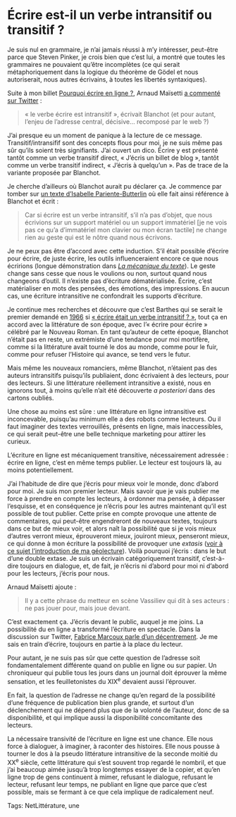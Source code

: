# Écrire est-il un verbe intransitif ou transitif ?

Je suis nul en grammaire, je n’ai jamais réussi à m’y intéresser, peut-être parce que Steven Pinker, je crois bien que c’est lui, a montré que toutes les grammaires ne pouvaient qu’être incomplètes (ce qui serait métaphoriquement dans la logique du théorème de Gödel et nous autoriserait, nous autres écrivains, à toutes les libertés syntaxiques).

Suite à mon billet [Pourquoi écrire en ligne ?](https://tcrouzet.com/2017/11/21/pourquoi-ecrire-en-ligne/), Arnaud Maïsetti [a commenté sur Twitter](https://twitter.com/amaisetti/status/934446959158530049) :

> « le verbe écrire est intransitif », écrivait Blanchot (et pour autant, l’enjeu de l’adresse central, décisive… recomposé par le web ?)

J’ai presque eu un moment de panique à la lecture de ce message. Transitif/intransifif sont des concepts flous pour moi, je ne suis même pas sûr qu’ils soient très signifiants. J’ai ouvert un dico. Écrire y est présenté tantôt comme un verbe transitif direct, « J’écris un billet de blog », tantôt comme un verbe transitif indirect, « J’écris à quelqu’un ». Pas de trace de la variante proposée par Blanchot.

Je cherche d’ailleurs où Blanchot aurait pu déclarer ça. Je commence par tomber sur [un texte d’Isabelle Pariente-Butterlin](https://books.google.fr/books?id=j-A7CwAAQBAJ&pg=PT280&lpg=PT280&dq=le+verbe+%C3%A9crire+est+intransitif+Blanchot&source=bl&ots=8KX1d2T-tn&sig=tHqgFDvPCr9chPdE_BBVdxd8B04&hl=fr&sa=X&ved=0ahUKEwiB9Jq579vXAhXHbxQKHZoMDvUQ6AEIKTAB#v=onepage&q=le%20verbe%20%C3%A9crire%20est%20intransitif%20Blanchot&f=false) où elle fait ainsi référence à Blanchot et écrit :

> Car si écrire est un verbe intransitif, s’il n’a pas d’objet, que nous écrivions sur un support matériel ou un support immatériel \[je ne vois pas ce qu’a d’immatériel mon clavier ou mon écran tactile\] ne change rien au geste qui est le nôtre quand nous écrivons.

Je ne peux pas être d’accord avec cette induction. S’il était possible d’écrire pour écrire, de juste écrire, les outils influenceraient encore ce que nous écririons (longue démonstration dans [*La mécanique du texte*](https://tcrouzet.com/la-mecanique-du-texte/)). Le geste change sans cesse que nous le voulions ou non, surtout quand nous changeons d’outil. Il n’existe pas d’écriture dématérialisée. Écrire, c’est matérialiser en mots des pensées, des émotions, des impressions. En aucun cas, une écriture intransitive ne confondrait les supports d’écriture.

Je continue mes recherches et découvre que c’est Barthes qui se serait le premier demandé en [1966](https://trans.revues.org/1247#ftn3) si [« écrire était un verbe intransitif ? »](http://books.openedition.org/psn/2071?lang=fr), tout ça en accord avec la littérature de son époque, avec l’« écrire pour écrire » célébré par le Nouveau Roman. En tant qu’auteur de cette époque, Blanchot n’était pas en reste, un extrémiste d’une tendance pour moi mortifère, comme si la littérature avait tourné le dos au monde, comme pour le fuir, comme pour refuser l’Histoire qui avance, se tend vers le futur.

Mais même les nouveaux romanciers, même Blanchot, n’étaient pas des auteurs intransitifs puisqu’ils publiaient, donc écrivaient à des lecteurs, pour des lecteurs. Si une littérature réellement intransitive a existé, nous en ignorons tout, à moins qu’elle n’ait été découverte *a posteriori* dans des cartons oubliés.

Une chose au moins est sûre : une littérature en ligne intransitive est inconcevable, puisqu’au minimum elle a des robots comme lecteurs. Ou il faut imaginer des textes verrouillés, présents en ligne, mais inaccessibles, ce qui serait peut-être une belle technique marketing pour attirer les curieux.

L’écriture en ligne est mécaniquement transitive, nécessairement adressée : écrire en ligne, c’est en même temps publier. Le lecteur est toujours là, au moins potentiellement.

J’ai l’habitude de dire que j’écris pour mieux voir le monde, donc d’abord pour moi. Je suis mon premier lecteur. Mais savoir que je vais publier me force à prendre en compte les lecteurs, à ordonner ma pensée, à dépasser l’esquisse, et en conséquence je n’écris pour les autres maintenant qu’il est possible de tout publier. Cette prise en compte provoque une attente de commentaires, qui peut-être engendreront de nouveaux textes, toujours dans ce but de mieux voir, et alors naît la possibilité que si je vois mieux d’autres verront mieux, éprouveront mieux, jouiront mieux, penseront mieux, ce qui donne à mon écriture la possibilité de provoquer une *extasis* ([voir à ce sujet l’introduction de ma géolecture](https://tcrouzet.com/geolecture/)). Voilà pourquoi j’écris : dans le but d’une double extase. Je suis un écrivain catégoriquement transitif, c’est-à-dire toujours en dialogue, et, de fait, je n’écris ni d’abord pour moi ni d’abord pour les lecteurs, j’écris pour nous.

Arnaud Maïsetti ajoute :

> Il y a cette phrase du metteur en scène Vassiliev qui dit à ses acteurs : ne pas jouer pour, mais joue devant.

C’est exactement ça. J’écris devant le public, auquel je me joins. La possibilité du en ligne a transformé l’écriture en spectacle. Dans la discussion sur Twitter, [Fabrice Marcoux parle d’un décentrement](https://twitter.com/Homegnolia/status/934456136513851393). Je me sais en train d’écrire, toujours en partie à la place du lecteur.

Pour autant, je ne suis pas sûr que cette question de l’adresse soit fondamentalement différente quand on publie en ligne ou sur papier. Un chroniqueur qui publie tous les jours dans un journal doit éprouver la même sensation, et les feuilletonistes du XIX<sup>e</sup> devaient aussi l’éprouver.

En fait, la question de l’adresse ne change qu’en regard de la possibilité d’une fréquence de publication bien plus grande, et surtout d’un déclenchement qui ne dépend plus que de la volonté de l’auteur, donc de sa disponibilité, et qui implique aussi la disponibilité concomitante des lecteurs.

La nécessaire transivité de l’écriture en ligne est une chance. Elle nous force à dialoguer, à imaginer, à raconter des histoires. Elle nous pousse à tourner le dos à la pseudo littérature intransitive de la seconde moitié du XX<sup>e</sup> siècle, cette littérature qui s’est souvent trop regardé le nombril, et que j’ai beaucoup aimée jusqu’à trop longtemps essayer de la copier, et qu’en ligne trop de gens continuent à mimer, refusant le dialogue, refusant le lecteur, refusant leur temps, ne publiant en ligne que parce que c’est possible, mais se fermant à ce que cela implique de radicalement neuf.

Tags: NetLittérature, une